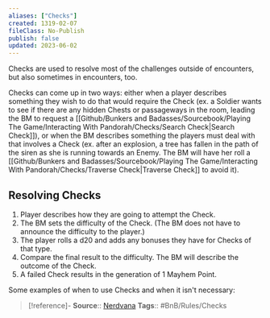 ```yaml
---
aliases: ["Checks"]
created: 1319-02-07
fileClass: No-Publish
publish: false
updated: 2023-06-02
---
```


Checks are used to resolve most of the challenges outside of encounters, but also sometimes in encounters, too.

Checks can come up in two ways: either when a player describes something they wish to do that would require the Check (ex. a Soldier wants to see if there are any hidden Chests or passageways in the room, leading the BM to request a [[Github/Bunkers and Badasses/Sourcebook/Playing The Game/Interacting With Pandorah/Checks/Search Check|Search Check]]), or when the BM describes something the players must deal with that involves a Check (ex. after an explosion, a tree has fallen in the path of the siren as she is running towards an Enemy. The BM will have her roll a [[Github/Bunkers and Badasses/Sourcebook/Playing The Game/Interacting With Pandorah/Checks/Traverse Check|Traverse Check]] to avoid it).

## Resolving Checks

1. Player describes how they are going to attempt the Check.
2. The BM sets the difficulty of the Check. (The BM does not have to announce the difficulty to the player.)
3. The player rolls a d20 and adds any bonuses they have for Checks of that type.
4. Compare the final result to the difficulty. The BM will describe the outcome of the Check.
5. A failed Check results in the generation of 1 Mayhem Point.

Some examples of when to use Checks and when it isn't necessary:


> [!reference]-
> **Source**:: [Nerdvana](https://nerdvanagames.com)
> **Tags**:: #BnB/Rules/Checks